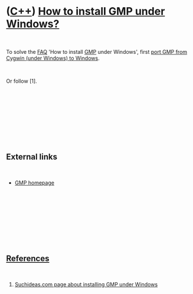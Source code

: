 



 

 

 

 

 

([C++](Cpp.htm)) [How to install GMP under Windows?](CppGmpInstallWindows.htm)
==============================================================================

 

To solve the [FAQ](CppFaq.htm) 'How to install [GMP](CppGmp.htm) under
Windows', first [port GMP from Cygwin (under Windows) to
Windows](CppGmpPortCygwinToWindows.htm).

 

Or follow \[1\].

 

 

 

 

 

External links
--------------

 

-   [GMP homepage](http://www.gmplib.org)

 

 

 

 

 

[References](CppReferences.htm)
-------------------------------

 

1.  [Suchideas.com page about installing GMP under
    Windows](http://suchideas.com/journal/2007/07/installing-gmp-on-windows)

 

 

 

 

 





 



